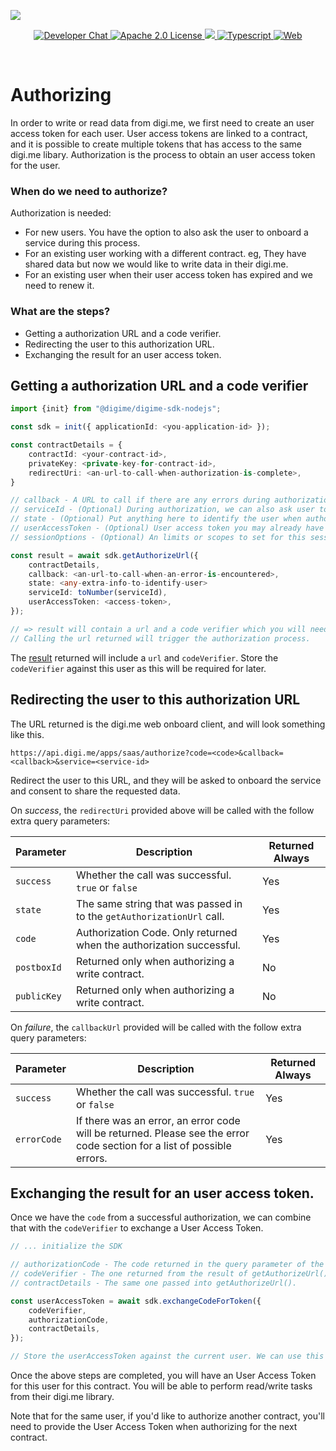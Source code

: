![](https://securedownloads.digi.me/partners/digime/SDKReadmeBanner.png)
<p align="center">
    <a href="https://developers.digi.me/slack/join">
        <img src="https://img.shields.io/badge/chat-slack-blueviolet.svg" alt="Developer Chat">
    </a>
    <a href="LICENSE">
        <img src="https://img.shields.io/badge/license-apache 2.0-blue.svg" alt="Apache 2.0 License">
    </a>
    <a href="#">
    	<img src="https://img.shields.io/badge/build-passing-brightgreen.svg">
    </a>
    <a href="https://www.typescriptlang.org/">
        <img src="https://img.shields.io/badge/language-typescript-ff69b4.svg" alt="Typescript">
    </a>
    <a href="https://developers.digi.me/">
        <img src="https://img.shields.io/badge/web-digi.me-red.svg" alt="Web">
    </a>
</p>

<br>

# Authorizing
In order to write or read data from digi.me, we first need to create an user access token for each user.
User access tokens are linked to a contract, and it is possible to create multiple tokens that has access to the same digi.me libary.
Authorization is the process to obtain an user access token for the user.

### When do we need to authorize?

Authorization is needed:

* For new users. You have the option to also ask the user to onboard a service during this process.
* For an existing user working with a different contract. eg, They have shared data but now we would like to write data in their digi.me.
* For an existing user when their user access token has expired and we need to renew it.

### What are the steps?

* Getting a authorization URL and a code verifier.
* Redirecting the user to this authorization URL.
* Exchanging the result for an user access token.

## Getting a authorization URL and a code verifier

```typescript
import {init} from "@digime/digime-sdk-nodejs";

const sdk = init({ applicationId: <you-application-id> });

const contractDetails = {
    contractId: <your-contract-id>,
    privateKey: <private-key-for-contract-id>,
    redirectUri: <an-url-to-call-when-authorization-is-complete>,
}

// callback - A URL to call if there are any errors during authorization. If successful, the callback used will be the redirectUrl in contractDetails above.
// serviceId - (Optional) During authorization, we can also ask user to onboard a service. ID can be found from getAvailableServices()
// state - (Optional) Put anything here to identify the user when authorization completes. This will be passed back in the callback.
// userAccessToken - (Optional) User access token you may already have for this user from another contract.
// sessionOptions - (Optional) An limits or scopes to set for this session.

const result = await sdk.getAuthorizeUrl({
    contractDetails,
    callback: <an-url-to-call-when-an-error-is-encountered>,
    state: <any-extra-info-to-identify-user>
    serviceId: toNumber(serviceId),
    userAccessToken: <access-token>,
});

// => result will contain a url and a code verifier which you will need for later.
// Calling the url returned will trigger the authorization process.
```
The [result](../../interfaces/types.getauthorizeurlresponse.html) returned will include a `url` and `codeVerifier`.
Store the `codeVerifier` against this user as this will be required for later.

## Redirecting the user to this authorization URL

The URL returned is the digi.me web onboard client, and will look something like this.

```
https://api.digi.me/apps/saas/authorize?code=<code>&callback=<callback>&service=<service-id>
```

Redirect the user to this URL, and they will be asked to onboard the service and consent to share the requested data.

On *success*, the `redirectUri` provided above will be called with the follow extra query parameters:

| Parameter | Description | Returned Always |
|-|-|-|
| `success` | Whether the call was successful. `true` or `false` | Yes |
| `state` | The same string that was passed in to the `getAuthorizationUrl` call. | Yes |
| `code` | Authorization Code. Only returned when the authorization successful. | Yes |
| `postboxId` | Returned only when authorizing a write contract. | No |
| `publicKey` | Returned only when authorizing a write contract. | No |

On *failure*, the `callbackUrl` provided will be called with the follow extra query parameters:

| Parameter | Description | Returned Always |
|-|-|-|
| `success` | Whether the call was successful. `true` or `false` | Yes |
| `errorCode` | If there was an error, an error code will be returned. Please see the error code section for a list of possible errors. | Yes |

## Exchanging the result for an user access token.

Once we have the `code` from a successful authorization, we can combine that with the `codeVerifier` to exchange a User Access Token.

```typescript
// ... initialize the SDK

// authorizationCode - The code returned in the query parameter of the returned URL.
// codeVerifier - The one returned from the result of getAuthorizeUrl().
// contractDetails - The same one passed into getAuthorizeUrl().

const userAccessToken = await sdk.exchangeCodeForToken({
    codeVerifier,
    authorizationCode,
    contractDetails,
});

// Store the userAccessToken against the current user. We can use this for future reads.
```

Once the above steps are completed, you will have an User Access Token for this user for this contract. You will be able to perform read/write tasks from their digi.me library.

Note that for the same user, if you'd like to authorize another contract, you'll need to provide the User Access Token when authorizing for the next contract.
